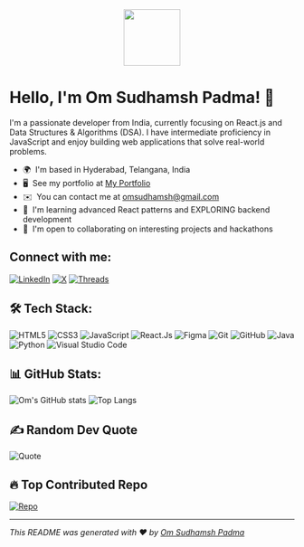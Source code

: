 <!-- Header Section -->
<div align="center">
  <img src="https://media.giphy.com/media/M9gbBd9nbDrOTu1Mqx/giphy.gif" width="100"/>
</div>

<!-- Introduction -->
# Hello, I'm Om Sudhamsh Padma! 👋

I'm a passionate developer from India, currently focusing on React.js and Data Structures & Algorithms (DSA). I have intermediate proficiency in JavaScript and enjoy building web applications that solve real-world problems.

- 🌍  I'm based in Hyderabad, Telangana, India
- 🖥️  See my portfolio at [My Portfolio](https://omsudhamsh.github.io)
- ✉️  You can contact me at [omsudhamsh@gmail.com](mailto:omsudhamsh@gmail.com)
- 🧠  I'm learning advanced React patterns and EXPLORING backend development
- 🤝  I'm open to collaborating on interesting projects and hackathons
  
<!-- Social Links -->
## Connect with me:

[![LinkedIn](https://img.shields.io/badge/LinkedIn-0A66C2?style=for-the-badge&logo=linkedin&logoColor=white)](https://www.linkedin.com/in/omsudhamsh)
[![X](https://img.shields.io/badge/X-1DA1F2?style=for-the-badge&logo=x&logoColor=white)](https://x.com/om_sudhamsh)
[![Threads](https://img.shields.io/badge/Threads-000000?style=for-the-badge&logo=threads&logoColor=white)](https://threads.net/@om_sudhamsh)
<!-- Tech Stack -->
## 🛠️ Tech Stack:

![HTML5](https://img.shields.io/badge/HTML5-E34F26?style=for-the-badge&logo=html5&logoColor=white)
![CSS3](https://img.shields.io/badge/CSS3-1572B6?style=for-the-badge&logo=css3&logoColor=white)
![JavaScript](https://img.shields.io/badge/JavaScript-F7DF1E?style=for-the-badge&logo=javascript&logoColor=black)
![React.Js](https://img.shields.io/badge/React-61DAFB?style=for-the-badge&logo=react&logoColor=black)
![Figma](https://img.shields.io/badge/Figma-F24E1E?style=for-the-badge&logo=figma&logoColor=white)
![Git](https://img.shields.io/badge/Git-F05032?style=for-the-badge&logo=git&logoColor=white)
![GitHub](https://img.shields.io/badge/GitHub-181717?style=for-the-badge&logo=github&logoColor=white)
![Java](https://img.shields.io/badge/Java-007396?style=for-the-badge&logo=java&logoColor=white)
![Python](https://img.shields.io/badge/Python-3776AB?style=for-the-badge&logo=python&logoColor=white)
![Visual Studio Code](https://img.shields.io/badge/VS%20Code-007ACC?style=for-the-badge&logo=visualstudiocode&logoColor=white)

<!-- GitHub Stats -->
## 📊 GitHub Stats:

![Om's GitHub stats](https://github-readme-stats.vercel.app/api?username=omsudhamsh&show_icons=true&theme=radical)
![Top Langs](https://github-readme-stats.vercel.app/api/top-langs/?username=omsudhamsh&layout=compact&theme=radical)

<!-- Random Dev Quote -->
## ✍️ Random Dev Quote

![Quote](https://quotes-github-readme.vercel.app/api?type=horizontal&theme=radical)

<!-- Top Contributed Repo -->
## 🔥 Top Contributed Repo

[![Repo](https://github-readme-stats.vercel.app/api/pin/?username=omsudhamsh&repo=portfolio&theme=radical)](https://github.com/omsudhamsh/portfolio)

<!-- Footer -->
---

*This README was generated with ❤️ by [Om Sudhamsh Padma](https://github.com/omsudhamsh)*

